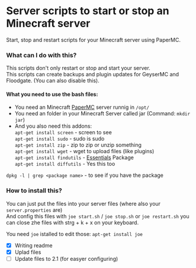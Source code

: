 # Server scripts to start or stop an Minecraft server
Start, stop and restart scripts for your Minecraft server using PaperMC.
  
### What can I do with this?
This scripts don't only restart or stop and start your server.  
This scripts can create backups and plugin updates for GeyserMC and Floodgate. (You can also disable this).
#### What you need to use the bash files:
- You need an Minecraft [PaperMC](https://papermc.io) server runnig in `/opt/`
- You need an folder in your Minecraft Server called jar (Command: `mkdir jar`)
- And you also need this addons:  
`apt-get install screen` - screen to see  
`apt-get install sudo` - sudo is sudo  
`apt-get install zip` - zip to zip or unzip something  
`apt-get install wget` - wget to upload files (like plugins)  
`apt-get install findutils` - [Essentials](https://wiki.ubuntuusers.de/xargs/) Package  
`apt-get install diffutils` - Yes this too  
  
`dpkg -l | grep <package name>` - to see if you have the package  

### How to install this?
You can just put the files into your server files (where also your `server.properties` are)  
And config this files with `joe start.sh` / `joe stop.sh` or `joe restart.sh` you can close zhe files with strg + k + x on your keyboard.  
  
You need `joe` istalled to edit those: `apt-get install joe`  
  
  
- [X] Writing readme
- [X] Uplad files
- [ ] Update files to 2.1 (for easyer configuring)
